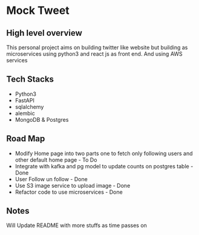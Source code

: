 # Mock Tweet

## High level overview

This personal project aims on building twitter like website but building as microservices using python3
and react js as front end. And using AWS services


## Tech Stacks

- Python3
- FastAPI
- sqlalchemy
- alembic
- MongoDB & Postgres

## Road Map
- Modify Home page into two parts one to fetch only following users and other default home page - To Do
- Integrate with kafka and pg model to update counts on postgres table - Done
- User Follow un follow - Done
- Use S3 image service to upload image - Done
- Refactor code to use microservices - Done


## Notes

Will Update README with more stuffs as time passes on